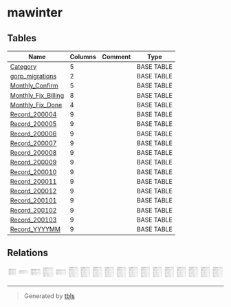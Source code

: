 # mawinter

## Tables

| Name | Columns | Comment | Type |
| ---- | ------- | ------- | ---- |
| [Category](Category.md) | 5 |  | BASE TABLE |
| [gorp_migrations](gorp_migrations.md) | 2 |  | BASE TABLE |
| [Monthly_Confirm](Monthly_Confirm.md) | 5 |  | BASE TABLE |
| [Monthly_Fix_Billing](Monthly_Fix_Billing.md) | 8 |  | BASE TABLE |
| [Monthly_Fix_Done](Monthly_Fix_Done.md) | 4 |  | BASE TABLE |
| [Record_200004](Record_200004.md) | 9 |  | BASE TABLE |
| [Record_200005](Record_200005.md) | 9 |  | BASE TABLE |
| [Record_200006](Record_200006.md) | 9 |  | BASE TABLE |
| [Record_200007](Record_200007.md) | 9 |  | BASE TABLE |
| [Record_200008](Record_200008.md) | 9 |  | BASE TABLE |
| [Record_200009](Record_200009.md) | 9 |  | BASE TABLE |
| [Record_200010](Record_200010.md) | 9 |  | BASE TABLE |
| [Record_200011](Record_200011.md) | 9 |  | BASE TABLE |
| [Record_200012](Record_200012.md) | 9 |  | BASE TABLE |
| [Record_200101](Record_200101.md) | 9 |  | BASE TABLE |
| [Record_200102](Record_200102.md) | 9 |  | BASE TABLE |
| [Record_200103](Record_200103.md) | 9 |  | BASE TABLE |
| [Record_YYYYMM](Record_YYYYMM.md) | 9 |  | BASE TABLE |

## Relations

![er](schema.svg)

---

> Generated by [tbls](https://github.com/k1LoW/tbls)
